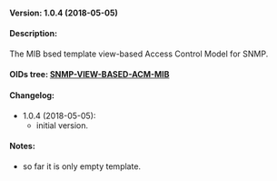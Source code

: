 #### Version: 1.0.4 (2018-05-05)

#### Description:
The MIB bsed template view-based Access Control Model for SNMP.

#### OIDs tree: [SNMP-VIEW-BASED-ACM-MIB](http://www.oidview.com/mibs/0/SNMP-VIEW-BASED-ACM-MIB.html)

#### Changelog:
- 1.0.4 (2018-05-05):
  - initial version.

#### Notes:
- so far it is only empty template.